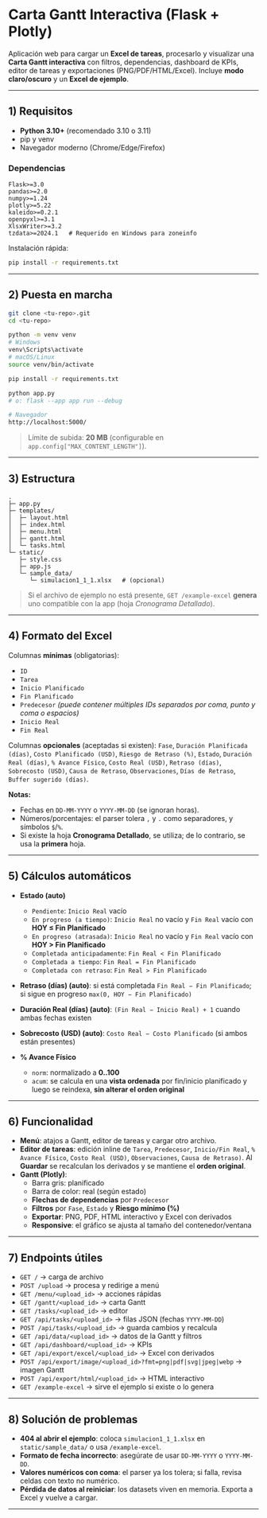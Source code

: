# Carta Gantt Interactiva (Flask + Plotly)

Aplicación web para cargar un **Excel de tareas**, procesarlo y visualizar una **Carta Gantt interactiva** con filtros, dependencias, dashboard de KPIs, editor de tareas y exportaciones (PNG/PDF/HTML/Excel). Incluye **modo claro/oscuro** y un **Excel de ejemplo**.

---

## 1) Requisitos

- **Python 3.10+** (recomendado 3.10 o 3.11)
- pip y venv
- Navegador moderno (Chrome/Edge/Firefox)

### Dependencias
```
Flask>=3.0
pandas>=2.0
numpy>=1.24
plotly>=5.22
kaleido>=0.2.1
openpyxl>=3.1
XlsxWriter>=3.2
tzdata>=2024.1   # Requerido en Windows para zoneinfo
```

Instalación rápida:
```bash
pip install -r requirements.txt
```

---

## 2) Puesta en marcha

```bash
git clone <tu-repo>.git
cd <tu-repo>

python -m venv venv
# Windows
venv\Scripts\activate
# macOS/Linux
source venv/bin/activate

pip install -r requirements.txt

python app.py
# o: flask --app app run --debug

# Navegador
http://localhost:5000/
```

> Límite de subida: **20 MB** (configurable en `app.config["MAX_CONTENT_LENGTH"]`).

---

## 3) Estructura

```
.
├─ app.py
├─ templates/
│  ├─ layout.html
│  ├─ index.html
│  ├─ menu.html
│  ├─ gantt.html
│  └─ tasks.html
└─ static/
   ├─ style.css
   ├─ app.js
   └─ sample_data/
      └─ simulacion1_1_1.xlsx   # (opcional)
```

> Si el archivo de ejemplo no está presente, `GET /example-excel` **genera** uno compatible con la app (hoja *Cronograma Detallado*).

---

## 4) Formato del Excel

Columnas **mínimas** (obligatorias):

- `ID`
- `Tarea`
- `Inicio Planificado`
- `Fin Planificado`
- `Predecesor` *(puede contener múltiples IDs separados por coma, punto y coma o espacios)*
- `Inicio Real`
- `Fin Real`

Columnas **opcionales** (aceptadas si existen):
`Fase`, `Duración Planificada (días)`, `Costo Planificado (USD)`, `Riesgo de Retraso (%)`, `Estado`, `Duración Real (días)`, `% Avance Físico`, `Costo Real (USD)`, `Retraso (días)`, `Sobrecosto (USD)`, `Causa de Retraso`, `Observaciones`, `Días de Retraso`, `Buffer sugerido (días)`.

**Notas:**
- Fechas en `DD-MM-YYYY` o `YYYY-MM-DD` (se ignoran horas).
- Números/porcentajes: el parser tolera `,` y `.` como separadores, y símbolos `$`/`%`.
- Si existe la hoja **Cronograma Detallado**, se utiliza; de lo contrario, se usa la **primera** hoja.

---

## 5) Cálculos automáticos

- **Estado (auto)**
  - `Pendiente`: `Inicio Real` vacío
  - `En progreso (a tiempo)`: `Inicio Real` no vacío y `Fin Real` vacío con **HOY ≤ Fin Planificado**
  - `En progreso (atrasada)`: `Inicio Real` no vacío y `Fin Real` vacío con **HOY > Fin Planificado**
  - `Completada anticipadamente`: `Fin Real < Fin Planificado`
  - `Completada a tiempo`: `Fin Real = Fin Planificado`
  - `Completada con retraso`: `Fin Real > Fin Planificado`

- **Retraso (días) (auto)**: si está completada `Fin Real − Fin Planificado`; si sigue en progreso `max(0, HOY − Fin Planificado)`
- **Duración Real (días) (auto)**: `(Fin Real − Inicio Real) + 1` cuando ambas fechas existen
- **Sobrecosto (USD) (auto)**: `Costo Real − Costo Planificado` (si ambos están presentes)
- **% Avance Físico**
  - `norm`: normalizado a **0..100**
  - `acum`: se calcula en una **vista ordenada** por fin/inicio planificado y luego se reindexa, **sin alterar el orden original**

---

## 6) Funcionalidad

- **Menú**: atajos a Gantt, editor de tareas y cargar otro archivo.
- **Editor de tareas**: edición inline de `Tarea`, `Predecesor`, `Inicio/Fin Real`, `% Avance Físico`, `Costo Real (USD)`, `Observaciones`, `Causa de Retraso)`. Al **Guardar** se recalculan los derivados y se mantiene el **orden original**.
- **Gantt (Plotly)**:
  - Barra gris: planificado
  - Barra de color: real (según estado)
  - **Flechas de dependencias** por `Predecesor`
  - **Filtros** por `Fase`, `Estado` y **Riesgo mínimo (%)**
  - **Exportar**: PNG, PDF, HTML interactivo y Excel con derivados
  - **Responsive**: el gráfico se ajusta al tamaño del contenedor/ventana

---

## 7) Endpoints útiles

- `GET /` → carga de archivo
- `POST /upload` → procesa y redirige a menú
- `GET /menu/<upload_id>` → acciones rápidas
- `GET /gantt/<upload_id>` → carta Gantt
- `GET /tasks/<upload_id>` → editor
- `GET /api/tasks/<upload_id>` → filas JSON (fechas `YYYY-MM-DD`)
- `POST /api/tasks/<upload_id>` → guarda cambios y recalcula
- `GET /api/data/<upload_id>` → datos de la Gantt y filtros
- `GET /api/dashboard/<upload_id>` → KPIs
- `GET /api/export/excel/<upload_id>` → Excel con derivados
- `POST /api/export/image/<upload_id>?fmt=png|pdf|svg|jpeg|webp` → imagen Gantt
- `POST /api/export/html/<upload_id>` → HTML interactivo
- `GET /example-excel` → sirve el ejemplo si existe o lo genera

---

## 8) Solución de problemas

- **404 al abrir el ejemplo**: coloca `simulacion1_1_1.xlsx` en `static/sample_data/` o usa `/example-excel`.
- **Formato de fecha incorrecto**: asegúrate de usar `DD-MM-YYYY` o `YYYY-MM-DD`.
- **Valores numéricos con coma**: el parser ya los tolera; si falla, revisa celdas con texto no numérico.
- **Pérdida de datos al reiniciar**: los datasets viven en memoria. Exporta a Excel y vuelve a cargar.

---